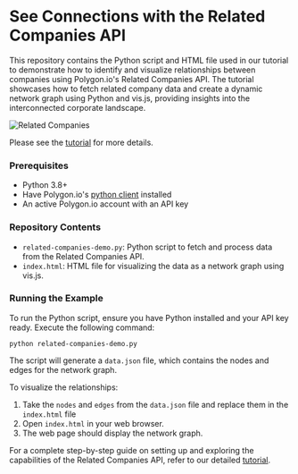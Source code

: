 # See Connections with the Related Companies API

This repository contains the Python script and HTML file used in our tutorial to demonstrate how to identify and visualize relationships between companies using Polygon.io's Related Companies API. The tutorial showcases how to fetch related company data and create a dynamic network graph using Python and vis.js, providing insights into the interconnected corporate landscape.

![Related Companies](./related-companies.png)

Please see the [tutorial](https://polygon.theedman.com:8000/blog/related-companies-api) for more details.

### Prerequisites

- Python 3.8+
- Have Polygon.io's [python client](https://github.com/polygon-io/client-python) installed
- An active Polygon.io account with an API key

### Repository Contents

- `related-companies-demo.py`: Python script to fetch and process data from the Related Companies API.
- `index.html`: HTML file for visualizing the data as a network graph using vis.js.

### Running the Example

To run the Python script, ensure you have Python installed and your API key ready. Execute the following command:

```
python related-companies-demo.py
```

The script will generate a `data.json` file, which contains the nodes and edges for the network graph.

To visualize the relationships:

1. Take the `nodes` and `edges` from the `data.json` file and replace them in the `index.html` file
2. Open `index.html` in your web browser.
3. The web page should display the network graph.

For a complete step-by-step guide on setting up and exploring the capabilities of the Related Companies API, refer to our detailed [tutorial](https://polygon.theedman.com:8000/blog/related-companies-api).
